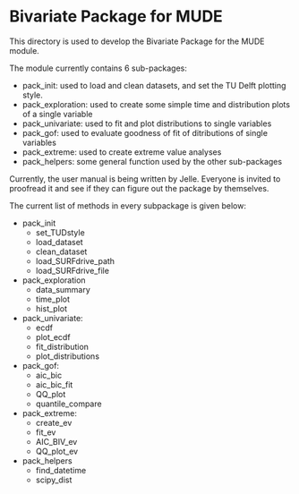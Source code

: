 # Bivariate Package for MUDE

This directory is used to develop the Bivariate Package for the MUDE module.

The module currently contains 6 sub-packages:
- pack_init: used to load and clean datasets, and set the TU Delft plotting style.
- pack_exploration: used to create some simple time and distribution plots of a single variable
- pack_univariate: used to fit and plot distributions to single variables
- pack_gof: used to evaluate goodness of fit of ditributions of single variables
- pack_extreme: used to create extreme value analyses
- pack_helpers: some general function used by the other sub-packages

Currently, the user manual is being written by Jelle. Everyone is invited to proofread it and see if they can figure out the package by themselves.

The current list of methods in every subpackage is given below:
- pack_init
	* set_TUDstyle
	* load_dataset
	* clean_dataset
	* load_SURFdrive_path
	* load_SURFdrive_file
- pack_exploration
	* data_summary
	* time_plot
	* hist_plot
- pack_univariate:
	* ecdf
	* plot_ecdf
	* fit_distribution
	* plot_distributions
- pack_gof:
	* aic_bic
	* aic_bic_fit
	* QQ_plot
	* quantile_compare
- pack_extreme:
	* create_ev
	* fit_ev
	* AIC_BIV_ev
	* QQ_plot_ev
- pack_helpers
	* find_datetime
	* scipy_dist
